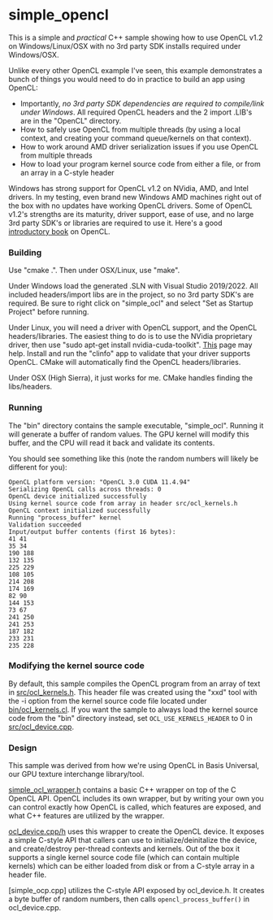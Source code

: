 # simple_opencl
This is a simple and *practical* C++ sample showing how to use OpenCL v1.2 on Windows/Linux/OSX with no 3rd party SDK installs required under Windows/OSX.

Unlike every other OpenCL example I've seen, this example demonstrates a bunch of things you would need to do in practice to build an app using OpenCL:

- Importantly, *no 3rd party SDK dependencies are required to compile/link under Windows*. All required OpenCL headers and the 2 import .LIB's are in the "OpenCL" directory.
- How to safely use OpenCL from multiple threads (by using a local context, and creating your command queue/kernels on that context).
- How to work around AMD driver serialization issues if you use OpenCL from multiple threads
- How to load your program kernel source code from either a file, or from an array in a C-style header

Windows has strong support for OpenCL v1.2 on NVidia, AMD, and Intel drivers. In my testing, even brand new Windows AMD machines right out of the box with no updates have working OpenCL drivers. Some of OpenCL v1.2's strengths are its maturity, driver support, ease of use, and no large 3rd party SDK's or libraries are required to use it. Here's a good [introductory book](https://www.amazon.com/gp/product/B097827WWG/ref=ppx_yo_dt_b_search_asin_title?ie=UTF8&psc=1) on OpenCL.

### Building

Use "cmake .". Then under OSX/Linux, use "make".

Under Windows load the generated .SLN with Visual Studio 2019/2022. All included headers/import libs are in the project, so no 3rd party SDK's are required. Be sure to right click on "simple_ocl" and select "Set as Startup Project" before running.

Under Linux, you will need a driver with OpenCL support, and the OpenCL headers/libraries. The easiest thing to do is to use the NVidia proprietary driver, then use "sudo apt-get install nvidia-cuda-toolkit". [This](https://linuxhandbook.com/setup-opencl-linux-docker/) page may help. Install and run the "clinfo" app to validate that your driver supports OpenCL. CMake will automatically find the OpenCL headers/libraries.

Under OSX (High Sierra), it just works for me. CMake handles finding the libs/headers.

### Running

The "bin" directory contains the sample executable, "simple_ocl". Running it will generate a buffer of random values. The GPU kernel will modify this buffer, and the CPU will read it back and validate its contents.

You should see something like this (note the random numbers will likely be different for you):

```
OpenCL platform version: "OpenCL 3.0 CUDA 11.4.94"
Serializing OpenCL calls across threads: 0
OpenCL device initialized successfully
Using kernel source code from array in header src/ocl_kernels.h
OpenCL context initialized successfully
Running "process_buffer" kernel
Validation succeeded
Input/output buffer contents (first 16 bytes):
41 41
35 34
190 188
132 135
225 229
108 105
214 208
174 169
82 90
144 153
73 67
241 250
241 253
187 182
233 231
235 228
```

### Modifying the kernel source code

By default, this sample compiles the OpenCL program from an array of text in [src/ocl_kernels.h](src/ocl_kernels.h). This header file was created using the "xxd" tool with the -i option from the kernel source code file located under [bin/ocl_kernels.cl](bin/ocl_kernels.cl). If you want the sample to always load the kernel source code from the "bin" directory instead, set `OCL_USE_KERNELS_HEADER` to 0 in [src/ocl_device.cpp](https://github.com/richgel999/simple_opencl/blob/main/src/ocl_device.cpp).

### Design

This sample was derived from how we're using OpenCL in Basis Universal, our GPU texture interchange library/tool.

[simple_ocl_wrapper.h](src/simple_ocl_wrapper.h) contains a basic C++ wrapper on top of the C OpenCL API. OpenCL includes its own wrapper, but by writing your own you can control exactly how OpenCL is called, which features are exposed, and what C++ features are utilized by the wrapper.

[ocl_device.cpp/h](src/ocl_device.h) uses this wrapper to create the OpenCL device. It exposes a simple C-style API that callers can use to initialize/deinitalize the device, and create/destroy per-thread contexts and kernels. Out of the box it supports a single kernel source code file (which can contain multiple kernels) which can be either loaded from disk or from a C-style array in a header file.

[simple_ocp.cpp] utilizes the C-style API exposed by ocl_device.h. It creates a byte buffer of random numbers, then calls `opencl_process_buffer()` in ocl_device.cpp.
